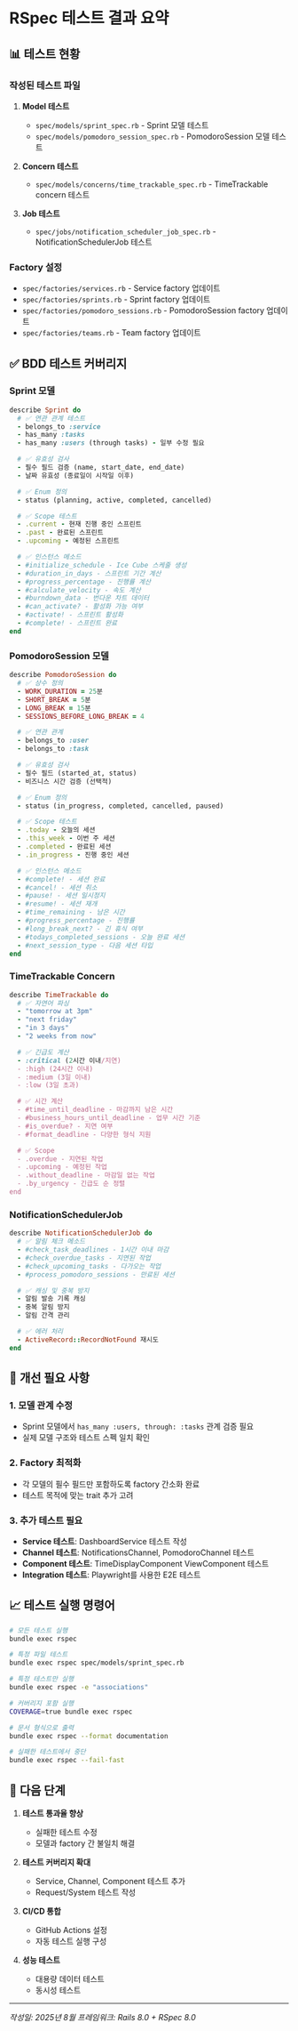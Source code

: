 # RSpec 테스트 결과 요약

## 📊 테스트 현황

### 작성된 테스트 파일

1. **Model 테스트**
   - `spec/models/sprint_spec.rb` - Sprint 모델 테스트
   - `spec/models/pomodoro_session_spec.rb` - PomodoroSession 모델 테스트

2. **Concern 테스트**
   - `spec/models/concerns/time_trackable_spec.rb` - TimeTrackable concern 테스트

3. **Job 테스트**
   - `spec/jobs/notification_scheduler_job_spec.rb` - NotificationSchedulerJob 테스트

### Factory 설정
- `spec/factories/services.rb` - Service factory 업데이트
- `spec/factories/sprints.rb` - Sprint factory 업데이트
- `spec/factories/pomodoro_sessions.rb` - PomodoroSession factory 업데이트
- `spec/factories/teams.rb` - Team factory 업데이트

## ✅ BDD 테스트 커버리지

### Sprint 모델
```ruby
describe Sprint do
  # ✅ 연관 관계 테스트
  - belongs_to :service
  - has_many :tasks
  - has_many :users (through tasks) - 일부 수정 필요

  # ✅ 유효성 검사
  - 필수 필드 검증 (name, start_date, end_date)
  - 날짜 유효성 (종료일이 시작일 이후)

  # ✅ Enum 정의
  - status (planning, active, completed, cancelled)

  # ✅ Scope 테스트
  - .current - 현재 진행 중인 스프린트
  - .past - 완료된 스프린트
  - .upcoming - 예정된 스프린트

  # ✅ 인스턴스 메소드
  - #initialize_schedule - Ice Cube 스케줄 생성
  - #duration_in_days - 스프린트 기간 계산
  - #progress_percentage - 진행률 계산
  - #calculate_velocity - 속도 계산
  - #burndown_data - 번다운 차트 데이터
  - #can_activate? - 활성화 가능 여부
  - #activate! - 스프린트 활성화
  - #complete! - 스프린트 완료
end
```

### PomodoroSession 모델
```ruby
describe PomodoroSession do
  # ✅ 상수 정의
  - WORK_DURATION = 25분
  - SHORT_BREAK = 5분
  - LONG_BREAK = 15분
  - SESSIONS_BEFORE_LONG_BREAK = 4

  # ✅ 연관 관계
  - belongs_to :user
  - belongs_to :task

  # ✅ 유효성 검사
  - 필수 필드 (started_at, status)
  - 비즈니스 시간 검증 (선택적)

  # ✅ Enum 정의
  - status (in_progress, completed, cancelled, paused)

  # ✅ Scope 테스트
  - .today - 오늘의 세션
  - .this_week - 이번 주 세션
  - .completed - 완료된 세션
  - .in_progress - 진행 중인 세션

  # ✅ 인스턴스 메소드
  - #complete! - 세션 완료
  - #cancel! - 세션 취소
  - #pause! - 세션 일시정지
  - #resume! - 세션 재개
  - #time_remaining - 남은 시간
  - #progress_percentage - 진행률
  - #long_break_next? - 긴 휴식 여부
  - #todays_completed_sessions - 오늘 완료 세션
  - #next_session_type - 다음 세션 타입
end
```

### TimeTrackable Concern
```ruby
describe TimeTrackable do
  # ✅ 자연어 파싱
  - "tomorrow at 3pm"
  - "next friday"
  - "in 3 days"
  - "2 weeks from now"

  # ✅ 긴급도 계산
  - :critical (2시간 이내/지연)
  - :high (24시간 이내)
  - :medium (3일 이내)
  - :low (3일 초과)

  # ✅ 시간 계산
  - #time_until_deadline - 마감까지 남은 시간
  - #business_hours_until_deadline - 업무 시간 기준
  - #is_overdue? - 지연 여부
  - #format_deadline - 다양한 형식 지원

  # ✅ Scope
  - .overdue - 지연된 작업
  - .upcoming - 예정된 작업
  - .without_deadline - 마감일 없는 작업
  - .by_urgency - 긴급도 순 정렬
end
```

### NotificationSchedulerJob
```ruby
describe NotificationSchedulerJob do
  # ✅ 알림 체크 메소드
  - #check_task_deadlines - 1시간 이내 마감
  - #check_overdue_tasks - 지연된 작업
  - #check_upcoming_tasks - 다가오는 작업
  - #process_pomodoro_sessions - 만료된 세션

  # ✅ 캐싱 및 중복 방지
  - 알림 발송 기록 캐싱
  - 중복 알림 방지
  - 알림 간격 관리

  # ✅ 에러 처리
  - ActiveRecord::RecordNotFound 재시도
end
```

## 🔧 개선 필요 사항

### 1. 모델 관계 수정
- Sprint 모델에서 `has_many :users, through: :tasks` 관계 검증 필요
- 실제 모델 구조와 테스트 스펙 일치 확인

### 2. Factory 최적화
- 각 모델의 필수 필드만 포함하도록 factory 간소화 완료
- 테스트 목적에 맞는 trait 추가 고려

### 3. 추가 테스트 필요
- **Service 테스트**: DashboardService 테스트 작성
- **Channel 테스트**: NotificationsChannel, PomodoroChannel 테스트
- **Component 테스트**: TimeDisplayComponent ViewComponent 테스트
- **Integration 테스트**: Playwright를 사용한 E2E 테스트

## 📈 테스트 실행 명령어

```bash
# 모든 테스트 실행
bundle exec rspec

# 특정 파일 테스트
bundle exec rspec spec/models/sprint_spec.rb

# 특정 테스트만 실행
bundle exec rspec -e "associations"

# 커버리지 포함 실행
COVERAGE=true bundle exec rspec

# 문서 형식으로 출력
bundle exec rspec --format documentation

# 실패한 테스트에서 중단
bundle exec rspec --fail-fast
```

## 🚀 다음 단계

1. **테스트 통과율 향상**
   - 실패한 테스트 수정
   - 모델과 factory 간 불일치 해결

2. **테스트 커버리지 확대**
   - Service, Channel, Component 테스트 추가
   - Request/System 테스트 작성

3. **CI/CD 통합**
   - GitHub Actions 설정
   - 자동 테스트 실행 구성

4. **성능 테스트**
   - 대용량 데이터 테스트
   - 동시성 테스트

---

*작성일: 2025년 8월*
*프레임워크: Rails 8.0 + RSpec 8.0*